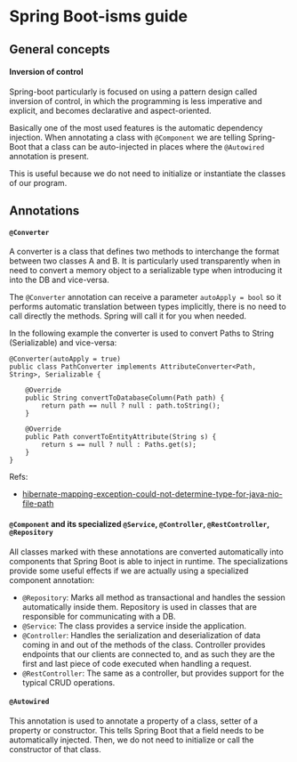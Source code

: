 # Spring Boot-isms guide

## General concepts

#### Inversion of control
Spring-boot particularly is focused on using a pattern design called inversion of control, in which the programming is less 
imperative and explicit, and becomes declarative and aspect-oriented. 

Basically one of the most used features is the automatic dependency injection. When annotating a class with `@Component`
we are telling Spring-Boot that a class can be auto-injected in places where the `@Autowired` annotation is present.

This is useful because we do not need to initialize or instantiate the classes of our program. 

## Annotations

#### `@Converter`
A converter is a class that defines two methods to interchange the format between two classes A and B. It is 
particularly used transparently when in need to convert a memory object to a serializable type when introducing it into 
the DB and vice-versa.

The `@Converter` annotation can receive a parameter `autoApply = bool` so it performs automatic translation between 
types implicitly, there is no need to call directly the methods. Spring will call it for you when needed.

In the following example the converter is used to convert Paths to String (Serializable) and vice-versa:

```
@Converter(autoApply = true)  
public class PathConverter implements AttributeConverter<Path, String>, Serializable {

    @Override
    public String convertToDatabaseColumn(Path path) {
        return path == null ? null : path.toString();
    }

    @Override
    public Path convertToEntityAttribute(String s) {
        return s == null ? null : Paths.get(s);
    }
} 
```


Refs:
- [hibernate-mapping-exception-could-not-determine-type-for-java-nio-file-path](https://stackoverflow.com/questions/53199558/hibernate-mapping-exception-could-not-determine-type-for-java-nio-file-path)

#### `@Component` and its specialized `@Service`, `@Controller`, `@RestController`, `@Repository`
All classes marked with these annotations are converted automatically into components that Spring Boot is able to inject 
in runtime. The specializations provide some useful effects if we are actually using a specialized component annotation:
- `@Repository`: Marks all method as transactional and handles the session automatically inside them. Repository is used in
  classes that are responsible for communicating with a DB.
- `@Service`: The class provides a service inside the application.
- `@Controller`: Handles the serialization and deserialization of data coming in and out of the methods of the class. 
  Controller provides endpoints that our clients are connected to, and as such they are the first and last piece of code
  executed when handling a request.
- `@RestController`: The same as a controller, but provides support for the typical CRUD operations. 

#### `@Autowired` 
This annotation is used to annotate a property of a class, setter of a property or constructor. This tells Spring Boot 
that a field needs to be automatically injected. Then, we do not need to initialize or call the constructor of that 
class.